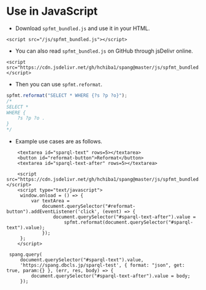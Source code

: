 # Use in JavaScript

* Download `spfmt_bundled.js` and use it in your HTML.

```
<script src="/js/spfmt_bundled.js"></script>
```

* You can also read `spfmt_bundled.js` on GitHub through jsDelivr online.
```
<script src="https://cdn.jsdelivr.net/gh/hchiba1/spang@master/js/spfmt_bundled.min.js"></script>

```

* Then you can use `spfmt.reformat`.
```javascript
spfmt.reformat("SELECT * WHERE {?s ?p ?o}");
/*
SELECT *
WHERE {
    ?s ?p ?o .
}
*/
```

* Example use cases are as follows.
```
    <textarea id="sparql-text" rows=5></textarea>
    <button id="reformat-button">Reformat</button>
    <textarea id="sparql-text-after" rows=5></textarea>
    
    <script src="https://cdn.jsdelivr.net/gh/hchiba1/spang@master/js/spfmt_bundled.js"></script>  
    <script type="text/javascript">
     window.onload = () => {
         var textArea = 
             document.querySelector("#reformat-button").addEventListener('click', (event) => {
                 document.querySelector("#sparql-text-after").value =
                     spfmt.reformat(document.querySelector("#sparql-text").value);
             });
     };
    </script>
```

```
 spang.query(
     document.querySelector("#sparql-text").value,
     'https://spang.dbcls.jp/sparql-test', { format: "json", get: true, param:{} }, (err, res, body) => {
         document.querySelector("#sparql-text-after").value = body;
     });
```
